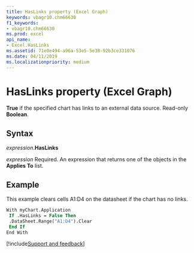 ```yaml
---
title: HasLinks property (Excel Graph)
keywords: vbagr10.chm66630
f1_keywords:
- vbagr10.chm66630
ms.prod: excel
api_name:
- Excel.HasLinks
ms.assetid: 71e0e494-a96a-53e5-5e38-92b3ce331076
ms.date: 04/11/2019
ms.localizationpriority: medium
---
```



# HasLinks property (Excel Graph)

**True** if the specified chart has links to an external data source. Read-only **Boolean**.

## Syntax

_expression_.**HasLinks**

_expression_ Required. An expression that returns one of the objects in the **Applies To** list.

## Example

This example clears cells A1:D4 on the datasheet if the chart has no links.

```vb
With myChart.Application 
 If .HasLinks = False Then 
 .DataSheet.Range("A1:D4").Clear 
 End If 
End With
```

[!include[Support and feedback](~/includes/feedback-boilerplate.md)]